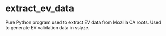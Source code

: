 extract_ev_data
===============

Pure Python program used to extract EV data from Mozilla CA roots. Used to generate EV validation data in sslyze.
